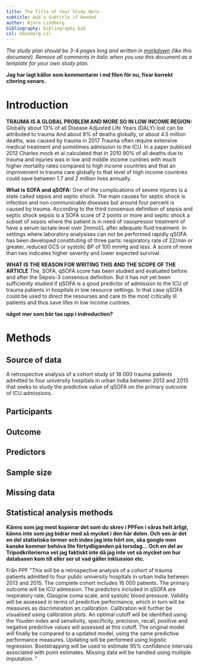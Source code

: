 ```yaml
---
title: The Title of Your Study Here
subtitle: Add a Subtitle if Needed
author: Björn Lindberg
bibliography: bibliography.bib
csl: bmcemerg.csl
---
```


*The study plan should be 3-4 pages long and written in
[markdown](https://rmarkdown.rstudio.com/) (like this
document). Remove all comments in italic when you use this document as
a template for your own study plan.* 

__Jag har lagt källor som kommentarer i md filen för nu, fixar korrekt citering senare.__

Introduction
============

<!-- I don't think you need the subheadings in the study plan, the introduction is too short. You may want to have them in your progress report but that's up to you -->
__TRAUMA IS A GLOBAL PROBLEM AND MORE SO IN LOW INCOME REGION:__ Globally about 13% of all Disease Adjusted Life Years (DALY) lost can be attributed to trauma<!-- I prefer trauma over injuries, and define trauma as the clinical entity composed of both the injury and the body's associated response --> <!--(Global, regional, and national disability-adjusted life-years (DALYs) for 359 diseases and injuries and healthy life expectancy (HALE) for 195 countries and territories, 1990–2017: a systematic analysis for the Global Burden of Disease Study 2017, the lancet)--> And about 8% of deaths globally, or about 4.5 million deaths, was caused by trauma in 2017 <!-- Try to merge these first two sentences --> <!-- https://www.thelancet.com/lancet/visualisations/gbd-compare --> Trauma often require extensive medical treatment and sometimes admission to the ICU<!-- Spell out the first time-->. In a paper publiced 2012 Charles mock et al calculated that in 2010 90% of all deaths due to trauma and injuries was in low and middle income cuntries with much higher mortality rates compared to high income countries and that an improvement in trauma care globally to that level of high income countries could save between 1.7 and 2 million lives annually. <!-- Feels like this should come before the statement about that trauma may require ICU admission --> <!-- (An Estimate of the Number of Lives that Could be Saved through Improvements in Trauma Care Globally, World jurnal of surgery 2012) -->

__What is SOFA and qSOFA:__ One of the complications of severe injuries is a state called sepsis and septic shock. The main causes for septic shock is infection and non communicable diseases but around four percent is caused by trauma. <!-- Global, regional, and national sepsis incidence and mortality, 1990–2017: analysis for the Global Burden of Disease Study, the lancet -->  According to the third consensus definition of sepsis and septic shock sepsis is a SOFA <!-- Spell out --> score of 2 points or more and septic shock a subset of sepsis where the patient is in need of vasopressor treatment of have a serum lactate level over 2mmol/L after adequate fluid treatment. In settings where laboratory analysises can not be performed rapidly qSOFA has been developed constituting of three parts: respiratory rate of 22/min or greater, reduced GCS or systolic BP of 100 mmHg and less. A score of more than two indicates higher severity and lower expected survival.  <!--The Third International Consensus Definitions for Sepsis and Septic Shock (Sepsis-3), JAMA 2016 --> <!-- Developing a New Definition and Assessing New Clinical Criteria for Septic Shock, JAMA 2016 --> <!-- Assessment of Clinical Criteria for Sepsis, JAMA 2016 -->

__WHAT IS THE REASON FOR WRITING THIS AND THE SCOPE OF THE ARTICLE__ The, SOFA, qSOFA score has been studied and evaluated before and after the Sepsis-3 consensus definition. <!-- Has it been studied as a predictor of ICU-admission in non-septic patients in other settings?:-->But it has not yet been sufficiently studied if qSOFA is a good predictor of admission to the ICU of trauma patients in hospitals in low resource settings. In that case qSOFA could be used to direct the resourses and care to the most critically ill patients and thus save lifes in low income cuntries. <!--Källor?? samma som ovan?-->

<!-- End with the aim -->

__något mer som bör tas upp i indroduction?__

<!--*The background/introduction should summarise the scope of the problem,
what is known about the problem, what is not known, what specific
knowledge gap the study is supposed to fill and why this is
important. It should end be stating the aim of the study. The
background should be 4-5 paragraphs long and each paragraph should be
between 3-5 sentences. Strive to make the paragraphs about the same
length.* -->

<!--*bibliography.bib includes an example reference. Add additional
references in that file as bibtex entries and cite as
[@Courvoisier2011].*-->

<!--*bmcemerg.csl is a citation style language file that governs how 
citations and the reference list will be formatted. Leave as it is.* -->

Methods
=======

## Source of data
A retrospective analysis of a cohort study of 16 000 trauma patients admitted to four university hospitals in urban India between 2013 and 2015 that seeks to study the predictive value of qSOFA on the primary outcome of ICU admissions. 

## Participants

## Outcome

## Predictors

## Sample size

## Missing data

## Statistical analysis methods

__Känns som jag mest kopierar det som du skrev i PPFen i våras helt ärligt, känns inte som jag bidrar med så mycket i den här delen. Och sen är det en del statistiska termer och index jag inte hört om, ska google men kanske kommer behöva lite förtydliganden på torsdag... Och en del av Tripodkriterierna vet jag faktiskt inte då jag inte vet så mycket om hur databasen kom till eller ser ut vad gäller inklussion etc.__

<!-- Go ahead and add the TRIPOD subheadings. Read for example https://bjssjournals.onlinelibrary.wiley.com/doi/abs/10.1002/bjs.10862 for a description of the cohort-->

Från PPF "This will be a retrospective analysis of a cohort of trauma patients admitted to four public university hospitals in urban India between 2013 and 2015. The complete cohort includes 16 000 patients. The primary outcome will be ICU admission. The predictors included in qSOFA are respiratory rate, Glasgow coma scale, and systolic blood pressure. Validity will be assessed in terms of predictive performance, which in turn will be measures as discrimination an calibration. Calibration will further be visualised using calibration plots. An optimal cutoff will be identified using the Youden index and sensitivity, specificity, precision, recall, positive and negative predictive values will assessed at this cutoff. The original model will finally be compared to a updated model, using the same predictive performance measures. Updating will be performed using logistic regression. Bootstrapping will be used to estimate 95% confidence intervals associated with point estimates. Missing data will be handled using multiple imputation. "


<!--*Refer to the appropriate reporting guideline for details. If you are
developing, updating or validating a clinical prediction model then
use
[TRIPOD](https://www.equator-network.org/reporting-guidelines/tripod-statement/). If
you are conducting an observational study, for example a cohort or
case control study in which you assess associations between some
exposure and an outcome then use
[STROBE](https://www.equator-network.org/reporting-guidelines/strobe/).*-->
